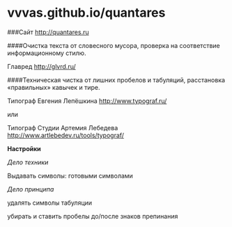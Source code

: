 vvvas.github.io/quantares
===================

###Сайт http://quantares.ru

####Очистка текста от словесного мусора, проверка на соответствие информационному стилю.

Главред http://glvrd.ru/

####Техническая чистка от лишних пробелов и табуляций, расстановка «правильных» кавычек и тире.

Типограф Евгения Лепёшкина http://www.typograf.ru/

или

Типограф Студии Артемия Лебедева http://www.artlebedev.ru/tools/typograf/

**Настройки**

*Дело техники*

Выдавать символы: готовыми символами

*Дело принципа*

удалять символы табуляции

убирать и ставить пробелы до/после знаков препинания
